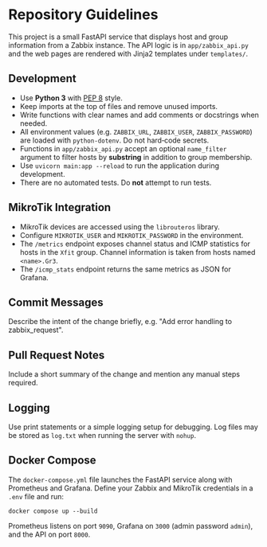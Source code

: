 # Repository Guidelines

This project is a small FastAPI service that displays host and group information
from a Zabbix instance. The API logic is in `app/zabbix_api.py` and the web
pages are rendered with Jinja2 templates under `templates/`.

## Development
- Use **Python 3** with [PEP 8](https://peps.python.org/pep-0008/) style.
- Keep imports at the top of files and remove unused imports.
- Write functions with clear names and add comments or docstrings when needed.
- All environment values (e.g. `ZABBIX_URL`, `ZABBIX_USER`, `ZABBIX_PASSWORD`)
  are loaded with `python-dotenv`. Do not hard‑code secrets.
- Functions in `app/zabbix_api.py` accept an optional `name_filter` argument to
  filter hosts by **substring** in addition to group membership.
- Use `uvicorn main:app --reload` to run the application during development.
- There are no automated tests. Do **not** attempt to run tests.

## MikroTik Integration
- MikroTik devices are accessed using the `librouteros` library.
- Configure `MIKROTIK_USER` and `MIKROTIK_PASSWORD` in the environment.
- The `/metrics` endpoint exposes channel status and ICMP statistics for
  hosts in the `Xfit` group. Channel information is taken from hosts named
  `<name>.Gr3`.
- The `/icmp_stats` endpoint returns the same metrics as JSON for Grafana.

## Commit Messages
Describe the intent of the change briefly, e.g. "Add error handling to
zabbix_request".

## Pull Request Notes
Include a short summary of the change and mention any manual steps required.

## Logging
Use print statements or a simple logging setup for debugging. Log files may be stored as `log.txt` when running the server with `nohup`.

## Docker Compose
The `docker-compose.yml` file launches the FastAPI service along with
Prometheus and Grafana. Define your Zabbix and MikroTik credentials in a
`.env` file and run:

```
docker compose up --build
```

Prometheus listens on port `9090`, Grafana on `3000` (admin password `admin`),
and the API on port `8000`.

